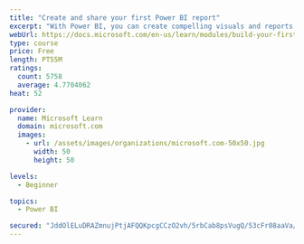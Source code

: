 ```yaml
---
title: "Create and share your first Power BI report"
excerpt: "With Power BI, you can create compelling visuals and reports. In this module, you learn how to use Power BI Desktop to connect to data, build visuals, and create a report that you can share with others in your organization. You then learn how to publish the report to the Power BI service, so that others can see your insights and benefit from your work."
webUrl: https://docs.microsoft.com/en-us/learn/modules/build-your-first-power-bi-report/
type: course
price: Free
length: PT55M
ratings:
  count: 5758
  average: 4.7704062
heat: 52

provider:
  name: Microsoft Learn
  domain: microsoft.com
  images:
    - url: /assets/images/organizations/microsoft.com-50x50.jpg
      width: 50
      height: 50

levels:
  - Beginner

topics:
  - Power BI

secured: "JddOlELuDRAZmnujPtjAFQQKpcgCCzO2vh/5rbCab8psVugQ/53cFr08aaVa/eUgJY7qu+GugHQlDYQPVPnS/NXJsYAcSDV1f30Ege19lKxKvzR26aLbkXFwOpmiAX9oTKHY+SlJpy9IjxYSGnU8U4t3Kwnsi0rl61Z8U9t7clE9OUCilVk2MrnNGsJtWgCfZ7rWP6uljm1p+1TkCv/KTxKgOGOXC/NmWxxwLHT9nHmPtuKnqvOPjmvwIVbj4TvKoanFTfqLkxPQtRODZTN8r2cWhanGNsmUXcWDTbOCLL1T6H0pb+bTsu5x5l0UpwNyMHRPIeH8m3+VdxJq7lMBB2YKU5IGpX/e89kCw7BNa8lNAbh5TL1qdfWKwiZ5Ag4Aqz8hPGgweekNsShbkjBvrzWK2s72VYmbLWMxB3nOKUU=;8DuPu3c7pCTAi6ysMuXtdw=="
---
```


